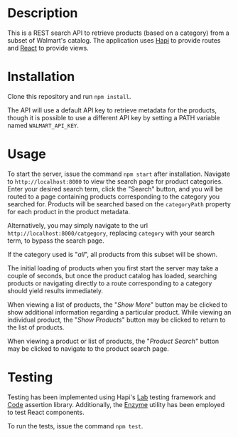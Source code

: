 # Description
This is a REST search API to retrieve products (based on a
category) from a subset of Walmart's catalog.  The application uses
[Hapi](https://hapijs.com/) to provide routes and [React](https://reactjs.org/)
to provide views.

# Installation
Clone this repository and run `npm install`.

The API will use a default API key to retrieve metadata for the products, though
it is possible to use a different API key by setting a PATH variable named
`WALMART_API_KEY`.

# Usage
To start the server, issue the command `npm start` after installation.
Navigate to `http://localhost:8000` to view the search page for product
categories. Enter your desired search term, click the "Search" button, and you
will be routed to a page containing products corresponding to the category you
searched for. Products will be searched based on the `categoryPath` property for
each product in the product metadata.

Alternatively, you may simply navigate to the url
`http://localhost:8000/catgegory`, replacing `category` with your search term,
to bypass the search page.

If the category used is "*all*", all products from this subset will be shown.

The initial loading of products when you first start the server may take
a couple of seconds, but once the product catalog has loaded, searching products
or navigating directly to a route corresponding to a category should yield
results immediately.

When viewing a list of products, the "*Show More*" button may be clicked to show
additional information regarding a particular product.  While viewing an
individual product, the "*Show Products*" button may be clicked to return to the
list of products.

When viewing a product or list of products, the "*Product Search*" button may be
clicked to navigate to the product search page.

# Testing
Testing has been implemented using Hapi's
[Lab](https://github.com/hapijs/lab) testing framework and
[Code](https://github.com/hapijs/code) assertion library.  Additionally, the
[Enzyme](https://airbnb.io/enzyme/) utility has been employed to test React
components.

To run the tests, issue the command `npm test`.
